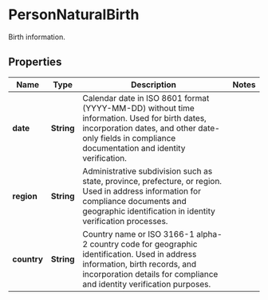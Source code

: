 

# PersonNaturalBirth

Birth information.

## Properties

| Name | Type | Description | Notes |
|------------ | ------------- | ------------- | -------------|
|**date** | **String** | Calendar date in ISO 8601 format (YYYY-MM-DD) without time information. Used for birth dates, incorporation dates, and other date-only fields in compliance documentation and identity verification. |  |
|**region** | **String** | Administrative subdivision such as state, province, prefecture, or region. Used in address information for compliance documents and geographic identification in identity verification processes. |  |
|**country** | **String** | Country name or ISO 3166-1 alpha-2 country code for geographic identification. Used in address information, birth records, and incorporation details for compliance and identity verification purposes. |  |



